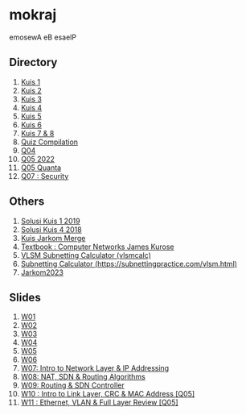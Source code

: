 # mokraj
emosewA eB esaelP
## Directory
1. [Kuis 1](https://mokraj.github.io/mokraj/Kuis1.pdf)
2. [Kuis 2](https://mokraj.github.io/mokraj/Kuis2.pdf)
3. [Kuis 3](https://mokraj.github.io/mokraj/Kuis3.pdf)
4. [Kuis 4](https://mokraj.github.io/mokraj/Kuis4.pdf)
5. [Kuis 5](https://mokraj.github.io/mokraj/Kuis5.pdf)
6. [Kuis 6](https://mokraj.github.io/mokraj/Kuis6.pdf)
7. [Kuis 7 & 8](https://mokraj.github.io/mokraj/Kuis7&8.pdf)
8. [Quiz Compilation](https://mokraj.github.io/mokraj/quizcompilation.pdf)
9. [Q04](https://mokraj.github.io/mokraj/Q04.pdf)
10. [Q05 2022](https://mokraj.github.io/mokraj/Quiz05.pdf)
11. [Q05 Quanta](https://mokraj.github.io/mokraj/Merged-Quiz-Quanta-LinkLayer.pdf)
12. [Q07 : Security](https://mokraj.github.io/mokraj/Quiz07Security.pdf)

## Others
1. [Solusi Kuis 1 2019](https://mokraj.github.io/mokraj/Kuis-1-Jarkom-A-2019.pdf)
2. [Solusi Kuis 4 2018](https://mokraj.github.io/mokraj/Solusi_Kuis4.pdf)
3. [Kuis Jarkom Merge](https://mokraj.github.io/mokraj/KuisJarkomMerge.pdf)
4. [Textbook : Computer Networks James Kurose](https://mokraj.github.io/mokraj/textbook.pdf)
5. [VLSM Subnetting Calculator (vlsmcalc)](http://www.vlsmcalc.com/)
6. [Subnetting Calculator (https://subnettingpractice.com/vlsm.html)](https://subnettingpractice.com/vlsm.html)
7. [Jarkom2023](https://ristek.link/jarkom2023)


## Slides
1. [W01](https://mokraj.github.io/mokraj/W01-Jarkom.pdf)
2. [W02](https://mokraj.github.io/mokraj/W02-Jarkom.pdf)
3. [W03](https://mokraj.github.io/mokraj/W03-Jarkom.pdf)
4. [W04](https://mokraj.github.io/mokraj/W04-Jarkom.pdf)
5. [W05](https://mokraj.github.io/mokraj/W05-Jarkom.pdf)
6. [W06](https://mokraj.github.io/mokraj/W06-Jarkom.pdf)
7. [W07: Intro to Network Layer & IP Addressing](https://mokraj.github.io/mokraj/W07-Jarkom.pdf)
8. [W08: NAT, SDN & Routing Algorithms](https://mokraj.github.io/mokraj/W08-Jarkom.pdf)
9. [W09: Routing & SDN Controller](https://mokraj.github.io/mokraj/W09-Jarkom.pdf)
10. [W10 : Intro to Link Layer, CRC & MAC Address [Q05]](https://mokraj.github.io/mokraj/W10-Jarkom.pdf)
10. [W11 : Ethernet, VLAN & Full Layer Review [Q05]](https://mokraj.github.io/mokraj/W11-Jarkom.pdf)
